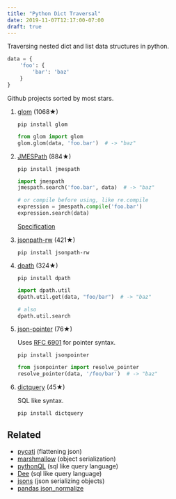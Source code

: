 ```yaml
---
title: "Python Dict Traversal"
date: 2019-11-07T12:17:00-07:00
draft: true
---
```


Traversing nested dict and list data structures in python.

```python
data = {
    'foo': {
        'bar': 'baz'
    }
}
```

Github projects sorted by most stars.

1. [glom](https://github.com/mahmoud/glom) (1068★)

    `pip install glom`

    ```python
    from glom import glom
    glom.glom(data, 'foo.bar')  # -> "baz"
    ```

1. [JMESPath](https://github.com/jmespath/jmespath.py) (884★)

    `pip install jmespath`

    ```python
    import jmespath
    jmespath.search('foo.bar', data)  # -> "baz"

    # or compile before using, like re.compile
    expression = jmespath.compile('foo.bar')
    expression.search(data)
    ```

    [Specification](http://jmespath.org/specification.html)

1. [jsonpath-rw](https://github.com/kennknowles/python-jsonpath-rw) (421★)

    `pip install jsonpath-rw`

1. [dpath](https://github.com/akesterson/dpath-python) (324★)

    `pip install dpath`

    ```python
    import dpath.util
    dpath.util.get(data, "foo/bar")  # -> "baz"

    # also
    dpath.util.search
    ```

1. [json-pointer](https://github.com/stefankoegl/python-json-pointer) (76★)

    Uses [RFC 6901](http://tools.ietf.org/html/rfc6901) for pointer syntax.

    `pip install jsonpointer`

    ```python
    from jsonpointer import resolve_pointer
    resolve_pointer(data, '/foo/bar')  # -> "baz"
    ```

1. [dictquery](https://github.com/cyberlis/dictquery) (45★)

    SQL like syntax.

    `pip install dictquery`


## Related

* [pycatj](https://github.com/dbarrosop/pycatj) (flattening json)
* [marshmallow](https://marshmallow.readthedocs.io/en/stable/) (object serialization)
* [pythonQL](https://github.com/pythonql/pythonql) (sql like query language)
* [Dee](https://www.quicksort.co.uk/DeeDoc.html) (sql like query language)
* [jsons](https://jsons.readthedocs.io/en/latest/) (json serializing objects)
* [pandas json_normalize](https://pandas.pydata.org/pandas-docs/stable/reference/api/pandas.io.json.json_normalize.html)
